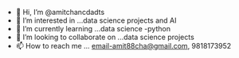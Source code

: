 - 👋 Hi, I’m @amitchancdadts
- 👀 I’m interested in ...data science projects and AI
- 🌱 I’m currently learning ...data science -python
- 💞️ I’m looking to collaborate on ...data science projects 
- 📫 How to reach me ... email-amit88cha@gmail.com, 9818173952

<!---
amitchancdadts/amitchancdadts is a ✨ special ✨ repository because its `README.md` (this file) appears on your GitHub profile.
You can click the Preview link to take a look at your changes.
--->
